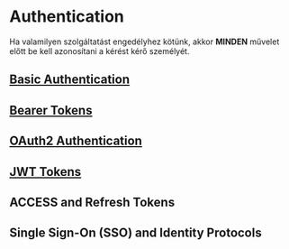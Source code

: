 # Authentication

Ha valamilyen szolgáltatást engedélyhez kötünk, akkor **MINDEN** művelet előtt be kell azonosítani a kérést kérő személyét.

## [Basic Authentication](./Basic/)

## [Bearer Tokens](./Bearer_Tokens/)

## [OAuth2 Authentication](./OAuth2/)

## [JWT Tokens](./JWT/)

## ACCESS and Refresh Tokens

## Single Sign-On (SSO) and Identity Protocols
